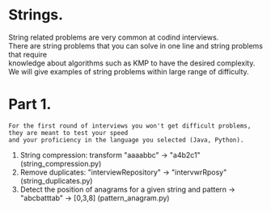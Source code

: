 # Strings.  
String related problems are very common at codind interviews.  
There are string problems that you can solve in one line and string problems that require  
knowledge about algorithms such as KMP to have the desired complexity.  
We will give examples of string problems within large range of difficulty.  

# Part 1.  

    For the first round of interviews you won't get difficult problems, they are meant to test your speed  
    and your proficiency in the language you selected (Java, Python).  

1. String compression: transform "aaaabbc" -> "a4b2c1" (string_compression.py)  
2. Remove duplicates: "interviewRepository" -> "intervwrRposy" (string_duplicates.py)  
3. Detect the position of anagrams for a given string and pattern -> "abcbatttab" -> [0,3,8] (pattern_anagram.py)  
